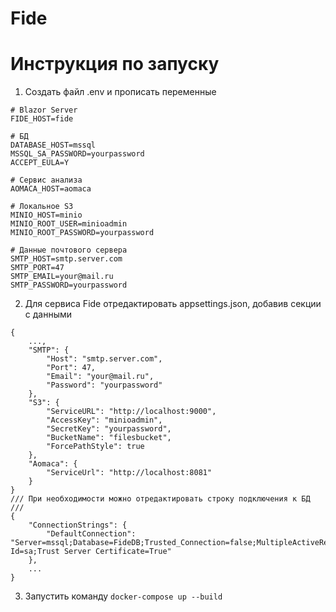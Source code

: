 # Fide

# Инструкция по запуску
1. Создать файл .env и прописать переменные
```
# Blazor Server
FIDE_HOST=fide

# БД
DATABASE_HOST=mssql
MSSQL_SA_PASSWORD=yourpassword
ACCEPT_EULA=Y

# Сервис анализа
AOMACA_HOST=aomaca

# Локальное S3
MINIO_HOST=minio
MINIO_ROOT_USER=minioadmin
MINIO_ROOT_PASSWORD=yourpassword

# Данные почтового сервера
SMTP_HOST=smtp.server.com
SMTP_PORT=47
SMTP_EMAIL=your@mail.ru
SMTP_PASSWORD=yourpassword
```

2. Для сервиса Fide отредактировать appsettings.json, добавив секции с данными
```
{
    ...,
    "SMTP": {
        "Host": "smtp.server.com",
        "Port": 47,
        "Email": "your@mail.ru",
        "Password": "yourpassword"
    },
    "S3": {
        "ServiceURL": "http://localhost:9000",
        "AccessKey": "minioadmin",
        "SecretKey": "yourpassword",
        "BucketName": "filesbucket",
        "ForcePathStyle": true
    },
    "Aomaca": {
        "ServiceUrl": "http://localhost:8081"
    }
}
/// При необходимости можно отредактировать строку подключения к БД ///
{
    "ConnectionStrings": {
        "DefaultConnection": "Server=mssql;Database=FideDB;Trusted_Connection=false;MultipleActiveResultSets=true;Password=yourpassword;User Id=sa;Trust Server Certificate=True"
    },
    ... 
}
```

3. Запустить команду `docker-compose up --build`
